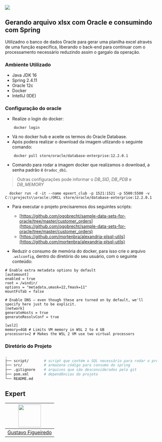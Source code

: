 <img src="https://storage.googleapis.com/golden-wind/experts-club/capa-github.svg" />

## Gerando arquivo xlsx com Oracle e consumindo com Spring

Utilizadno o banco de dados Oracle para gerar uma planilha excel através de uma função específica, liberando o back-end para continuar com o processamento necessário reduzindo assim o gargalo da operação. 

### Ambiente Utilizado
* Java JDK 16
* Spring 2.4.11
* Oracle 12c
* Docker
* IntelliJ (IDE)

### Configuração do oracle
* Realize o login do docker:
```shell
    docker login
 ```
* Vá no docker hub e aceite os termos do Oracle Database.
* Após podera realizar o download da imagem utlizando o seguinte comando:
```shell
    docker pull store/oracle/database-enterprise:12.2.0.1 
```
* Comando para rodar a imagem docker que realizamos o download, a senha padrão é `Oradoc_db1`.
> Outras configurações pode informar o *DB_SID*, *DB_PDB* e *DB_MEMORY* 
```shell
  docker run -d -it --name epxert_club -p 1521:1521 -p 5500:5500 -v C:\\projects\\oracle:/ORCL store/oracle/database-enterprise:12.2.0.1
```
* Para executar o projeto precisaremos dos seguintes scripts:
  * [https://github.com/ogobrecht/sample-data-sets-for-oracle/tree/master/customer_orders](https://github.com/ogobrecht/sample-data-sets-for-oracle/tree/master/customer_orders)
  * [https://github.com/mortenbra/alexandria-plsql-utils](https://github.com/mortenbra/alexandria-plsql-utils)

* Reduzir o consumo de memória do docker, para isso crie o arquivo `.wslconfig`, dentro do diretório do seu usuário, com o seguinte conteúdo:

```shell
# Enable extra metadata options by default
[automount]
enabled = true
root = /windir/
options = "metadata,umask=22,fmask=11"
mountFsTab = false

# Enable DNS – even though these are turned on by default, we'll specify here just to be explicit.
[network]
generateHosts = true
generateResolvConf = true

[wsl2]
memory=4GB # Limits VM memory in WSL 2 to 4 GB
processors=2 # Makes the WSL 2 VM use two virtual processors
```

### Diretório do Projeto

```sh
.
├── script/       # script que contém o SQL necessário para rodar o projeto
├── src/          # armazena código para consumo do spring
├── .gitignore    # arquivos que são desconsiderados pelo git
├── pom.xml       # dependências do projeto
└── README.md
```


## Expert

| [<img src="https://avatars.githubusercontent.com/u/1785791?s=400&u=cf86c9ae2216765f948ca2136eda7e632e0cd922&v=4" width="75px;"/>](https://github.com/gustavodsf) |
| :-: |
|[Gustavo Figueiredo](https://github.com/gustavodsf)|
